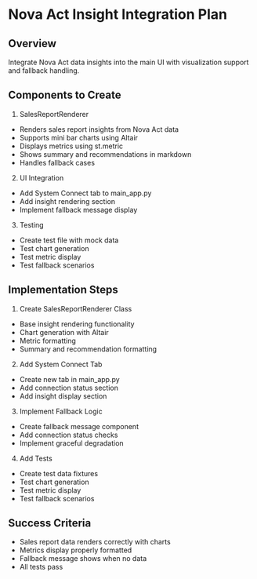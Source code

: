 # Nova Act Insight Integration Plan

## Overview
Integrate Nova Act data insights into the main UI with visualization support and fallback handling.

## Components to Create

1. SalesReportRenderer
- Renders sales report insights from Nova Act data
- Supports mini bar charts using Altair
- Displays metrics using st.metric
- Shows summary and recommendations in markdown
- Handles fallback cases

2. UI Integration
- Add System Connect tab to main_app.py
- Add insight rendering section
- Implement fallback message display

3. Testing
- Create test file with mock data
- Test chart generation
- Test metric display
- Test fallback scenarios

## Implementation Steps

1. Create SalesReportRenderer Class
- Base insight rendering functionality
- Chart generation with Altair
- Metric formatting
- Summary and recommendation formatting

2. Add System Connect Tab
- Create new tab in main_app.py
- Add connection status section
- Add insight display section

3. Implement Fallback Logic
- Create fallback message component
- Add connection status checks
- Implement graceful degradation

4. Add Tests
- Create test data fixtures
- Test chart generation
- Test metric display
- Test fallback scenarios

## Success Criteria
- Sales report data renders correctly with charts
- Metrics display properly formatted
- Fallback message shows when no data
- All tests pass